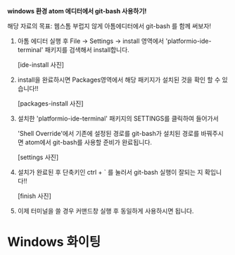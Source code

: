 **windows 환경 atom 에디터에서 git-bash 사용하기!**

해당 자료의 목표: 웹스톰 부럽지 않게 아톰에디터에서 git-bash 를 함께 써보자!

1. 아톰 에디터 실행 후 File -> Settings -> install 영역에서 'platformio-ide-terminal' 패키지를 검색해서 install합니다.

   [ide-install 사진]

2. install을 완료하시면 Packages영역에서 해당 패키지가 설치된 것을 확인 할 수 있습니다!!

   [packages-install 사진]

3. 설치한 'platformio-ide-terminal' 패키지의 SETTINGS를 클릭하여 들어가서 

   'Shell Override'에서 기존에 설정된 경로를 git-bash가 설치된 경로를 바꿔주시면 atom에서 git-bash를 사용할 준비가 완료됩니다.

   [settings 사진]

4. 설치가 완료된 후 단축키인 ctrl + ` 를 눌러서 git-bash 실행이 잘되는 지 확입니다!!

   [finish 사진]

5. 이제 터미널을 쓸 경우 커맨드창 실행 후 동일하게 사용하시면 됩니다.

# Windows 화이팅

